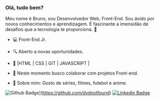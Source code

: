 ### Olá, tudo bem?

Meu nome é Bruno, sou Desenvolvedor Web, Front-End. Sou ávido por novos conhecimentos e aprendizagem. 
É fascinante a imensidão de desafios que a tecnologia te proporciona.  🚀

- 💻 Front-End Jr.

- 🔍 Aberto a novas oportunidades.
- 📰  |HTML | CSS |  GIT | JAVASCRIPT | 
- 📡 Neste momento busco colaborar com projetos Front-end.
- 💬 Sobre mim: Gosto de séries, filmes, futebol e anime.

![Github Badge](https://img.shields.io/badge/-Github-000?style=flat-square&logo=Github&logoColor=white&link=https://github.com/dvdnotfound)](https://github.com/dvdnotfound)
[![Linkedin Badge](https://img.shields.io/badge/-LinkedIn-blue?style=flat-square&logo=Linkedin&logoColor=white&link=https://www.linkedin.com/in/bruno-luna-11590720a/)](https://www.linkedin.com/in/david-santos-a482041b2/)
